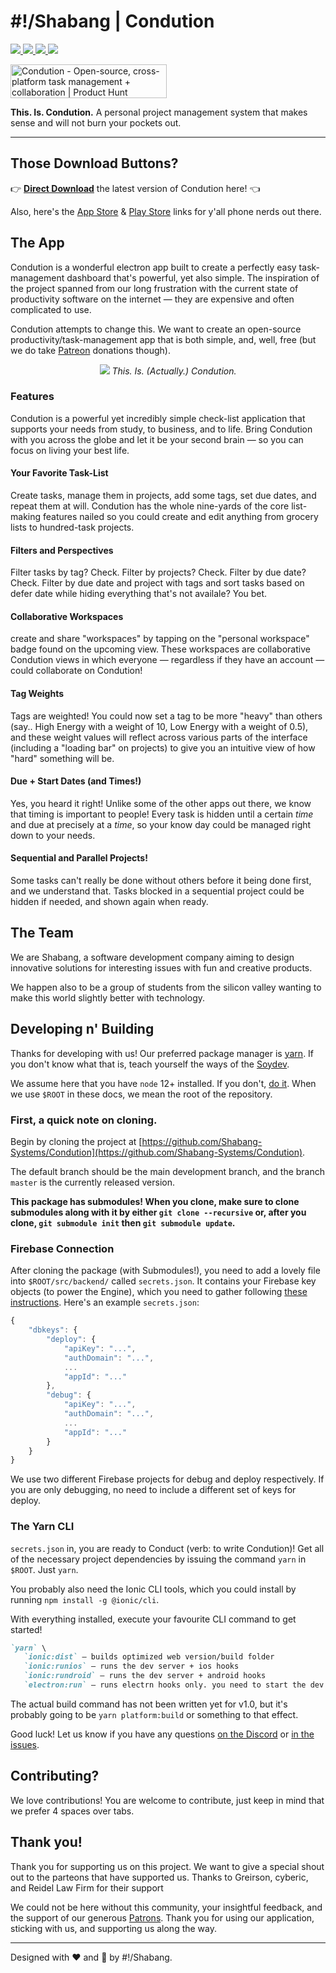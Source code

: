 <h1>#!/Shabang | Condution</h1>

<a href=""><img src="https://img.shields.io/badge/Maintenance%20Level-Actively%20Developed-brightgreen.svg"/> </a>
<a href="https://github.com/Shabang-Systems/Condution/releases/"><img src="https://img.shields.io/github/package-json/v/shabang-systems/condution"/> </a>
<a href="https://github.com/Shabang-Systems/Condution/releases/"><img src="https://img.shields.io/github/downloads/shabang-systems/condution/total"/> </a>
<a href=""><img src="https://img.shields.io/github/license/shabang-systems/condution"/> </a>

<a href="https://www.producthunt.com/posts/condution?utm_source=badge-featured&utm_medium=badge&utm_souce=badge-condution" target="_blank"><img src="https://api.producthunt.com/widgets/embed-image/v1/featured.svg?post_id=285358&theme=light" alt="Condution - Open-source, cross-platform task management + collaboration | Product Hunt" style="width: 250px; height: 54px;" width="250" height="54" /></a>


**This. Is. Condution.** A personal project management system that makes sense and will not burn your pockets out.

***

## Those Download Buttons?
👉 [**Direct Download**](https://www.condution.com/#downloads) the latest version of Condution here! 👈 

Also, here's the [App Store](https://apps.apple.com/us/app/condution/id1523249900) & [Play Store](https://play.google.com/store/apps/details?id=cf.shabang.condution) links for y'all phone nerds out there.

## The App
Condution is a wonderful electron app built to create a perfectly easy task-management dashboard that's powerful, yet also simple. The inspiration of the project spanned from our long frustration with the current state of productivity software on the internet — they are expensive and often complicated to use.

Condution attempts to change this. We want to create an open-source productivity/task-management app that is both simple, and, well, free (but we do take [Patreon](https://www.patreon.com/condution) donations though).

<p align="center">
  <img src="https://www.condution.com/app.png" />
  <i>This. Is. (Actually.) Condution.</i>
</p>

### Features 
Condution is a powerful yet incredibly simple check-list application that supports your needs from study, to business, and to life. Bring Condution with you across the globe and let it be your second brain — so you can focus on living your best life.

#### Your Favorite Task-List
Create tasks, manage them in projects, add some tags, set due dates, and repeat them at will. Condution has the whole nine-yards of the core list-making features nailed so you could create and edit anything from grocery lists to hundred-task projects.

#### Filters and Perspectives
Filter tasks by tag? Check. Filter by projects? Check. Filter by due date? Check. Filter by due date and project with tags and sort tasks based on defer date while hiding everything that's not availale? You bet.

#### Collaborative Workspaces
create and share "workspaces" by tapping on the "personal workspace" badge found on the upcoming view. These workspaces are collaborative Condution views in which everyone — regardless if they have an account — could collaborate on Condution!

#### Tag Weights
Tags are weighted! You could now set a tag to be more "heavy" than others (say.. High Energy with a weight of 10, Low Energy with a weight of 0.5), and these weight values will reflect across various parts of the interface (including a "loading bar" on projects) to give you an intuitive view of how "hard" something will be.

#### Due + Start Dates (and Times!)
Yes, you heard it right! Unlike some of the other apps out there, we know that timing is important to people! Every task is hidden until a certain *time* and due at precisely at a *time*, so your know day could be managed right down to your needs.

#### Sequential and Parallel Projects!
Some tasks can't really be done without others before it being done first, and we understand that. Tasks blocked in a sequential project could be hidden if needed, and shown again when ready.

## The Team
We are Shabang, a software development company aiming to design innovative solutions for interesting issues with fun and creative products.

We happen also to be a group of students from the silicon valley wanting to make this world slightly better with technology.

## Developing n' Building
Thanks for developing with us! Our preferred package manager is [yarn](https://yarnpkg.com/). If you don't know what that is, teach yourself the ways of the [Soydev](https://www.urbandictionary.com/define.php?term=Soydev).

We assume here that you have `node` 12+ installed. If you don't, [do it](https://nodejs.org/en/). When we use `$ROOT` in these docs, we mean the root of the repository.

### First, a quick note on cloning.

Begin by cloning the project at [https://github.com/Shabang-Systems/Condution](https://github.com/Shabang-Systems/Condution). 

The default branch should be the main development branch, and the branch `master` is the currently released version.

**This package has submodules! When you clone, make sure to clone submodules along with it by either `git clone --recursive` or, after you clone, `git submodule init` then `git submodule update`.**

### Firebase Connection

After cloning the package (with Submodules!), you need to add a lovely file into `$ROOT/src/backend/` called `secrets.json`. It contains your Firebase key objects (to power the Engine), which you need to gather following [these instructions](https://firebase.google.com/docs/web/setup#config-object). Here's an example `secrets.json`:

```jsx
{
    "dbkeys": {
        "deploy": {
            "apiKey": "...",
            "authDomain": "...",
            ...
            "appId": "..."
        },
        "debug": {
            "apiKey": "...",
            "authDomain": "...",
            ...
            "appId": "..."
        }
    }
}
```

We use two different Firebase projects for debug and deploy respectively. If you are only debugging, no need to include a different set of keys for deploy.

### The Yarn CLI

`secrets.json` in, you are ready to Conduct (verb: to write Condution)! Get all of the necessary project dependencies by issuing the command `yarn` in `$ROOT`. Just `yarn`.

You probably also need the Ionic CLI tools, which you could install by running `npm install -g @ionic/cli`.

With everything installed, execute your favourite CLI command to get started!

```markdown
`yarn` \
   `ionic:dist` — builds optimized web version/build folder
   `ionic:runios` — runs the dev server + ios hooks
   `ionic:rundroid` — runs the dev server + android hooks
   `electron:run` — runs electrn hooks only. you need to start the dev server with any of :point_up_2:
```

The actual build command has not been written yet for v1.0, but it's probably going to be `yarn platform:build` or something to that effect.

Good luck! Let us know if you have any questions [on the Discord](https://discord.gg/3hS7yv3) or [in the issues](https://github.com/Shabang-Systems/Condution/issues).

## Contributing?
We love contributions! You are welcome to contribute, just keep in mind that we prefer 4 spaces over tabs.

## Thank you!
Thank you for supporting us on this project. We want to give a special shout out to the parteons that have supported us. 
Thanks to Greirson, cyberic, and Reidel Law Firm for their support

We could not be here without this community, your insightful feedback, and the support of our generous [Patrons](https://www.patreon.com/condution). Thank you for using our application, sticking with us, and supporting us along the way.

***

Designed with :heart: and :green_salad: by #!/Shabang.
